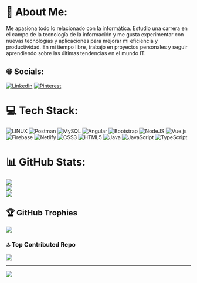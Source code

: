 # 💫 About Me:
Me apasiona todo lo relacionado con la informática. Estudio una carrera en el campo de la tecnología de la información y me gusta experimentar con nuevas tecnologías y aplicaciones para mejorar mi eficiencia y productividad. En mi tiempo libre, trabajo en proyectos personales y seguir aprendiendo sobre las últimas tendencias en el mundo IT.


## 🌐 Socials:
[![LinkedIn](https://img.shields.io/badge/LinkedIn-%230077B5.svg?logo=linkedin&logoColor=white)](https://www.linkedin.com/in/luciano-paulucci-6a03a1241/) [![Pinterest](https://img.shields.io/badge/Pinterest-%23E60023.svg?logo=Pinterest&logoColor=white)](https://ar.pinterest.com/luchopaluch/) 

# 💻 Tech Stack:
![LINUX](https://img.shields.io/badge/Linux-FCC624?style=for-the-badge&logo=linux&logoColor=black) ![Postman](https://img.shields.io/badge/Postman-FF6C37?style=for-the-badge&logo=postman&logoColor=white) ![MySQL](https://img.shields.io/badge/mysql-%2300f.svg?style=for-the-badge&logo=mysql&logoColor=white) ![Angular](https://img.shields.io/badge/angular-%23DD0031.svg?style=for-the-badge&logo=angular&logoColor=white) ![Bootstrap](https://img.shields.io/badge/bootstrap-%23563D7C.svg?style=for-the-badge&logo=bootstrap&logoColor=white) ![NodeJS](https://img.shields.io/badge/node.js-6DA55F?style=for-the-badge&logo=node.js&logoColor=white) ![Vue.js](https://img.shields.io/badge/vuejs-%2335495e.svg?style=for-the-badge&logo=vuedotjs&logoColor=%234FC08D) ![Firebase](https://img.shields.io/badge/firebase-%23039BE5.svg?style=for-the-badge&logo=firebase) ![Netlify](https://img.shields.io/badge/netlify-%23000000.svg?style=for-the-badge&logo=netlify&logoColor=#00C7B7) ![CSS3](https://img.shields.io/badge/css3-%231572B6.svg?style=for-the-badge&logo=css3&logoColor=white) ![HTML5](https://img.shields.io/badge/html5-%23E34F26.svg?style=for-the-badge&logo=html5&logoColor=white) ![Java](https://img.shields.io/badge/java-%23ED8B00.svg?style=for-the-badge&logo=java&logoColor=white) ![JavaScript](https://img.shields.io/badge/javascript-%23323330.svg?style=for-the-badge&logo=javascript&logoColor=%23F7DF1E) ![TypeScript](https://img.shields.io/badge/typescript-%23007ACC.svg?style=for-the-badge&logo=typescript&logoColor=white)
# 📊 GitHub Stats:
![](https://github-readme-stats.vercel.app/api?username=Luchopaulucci&theme=vue-dark&hide_border=false&include_all_commits=false&count_private=false)<br/>
![](https://github-readme-streak-stats.herokuapp.com/?user=Luchopaulucci&theme=vue-dark&hide_border=false)<br/>
![](https://github-readme-stats.vercel.app/api/top-langs/?username=Luchopaulucci&theme=vue-dark&hide_border=false&include_all_commits=false&count_private=false&layout=compact)

## 🏆 GitHub Trophies
![](https://github-profile-trophy.vercel.app/?username=Luchopaulucci&theme=nord&no-frame=false&no-bg=false&margin-w=4)

### 🔝 Top Contributed Repo
![](https://github-contributor-stats.vercel.app/api?username=Luchopaulucci&limit=5&theme=dark&combine_all_yearly_contributions=true)

---
[![](https://visitcount.itsvg.in/api?id=Luchopaulucci&icon=7&color=9)](https://visitcount.itsvg.in)

<!-- Proudly created with GPRM ( https://gprm.itsvg.in ) -->
